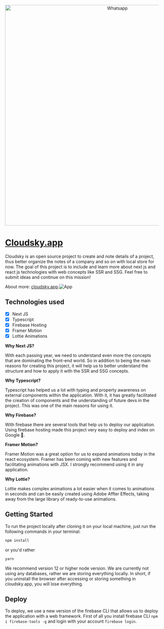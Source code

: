<p align="center">
  <img src="https://i.imgur.com/VnIaNJp.png" width="720" title="Whatsapp">
</p>

# [Cloudsky.app](https://cloudsky.app)

Cloudsky is an open source project to create and note details of a project, thus better organize the notes of a company and so on with local store for now.
The goal of this project is to include and learn more about next js and react js technologies with web concepts like SSR and SSG. Feel free to submit ideas and continue on this mission!

About more: [cloudsky.app](https://cloudsky.app).![App](https://i.imgur.com/ueTVJyP.png)

## Technologies used

- [x] Next JS
- [x] Typescript
- [x] Firebase Hosting
- [x] Framer Motion
- [x] Lottie Animations

**Why Next JS?**

With each passing year, we need to understand even more the concepts that are dominating the front-end world. So in addition to being the main reasons for creating this project, it will help us to better understand the structure and how to apply it with the SSR and SSG concepts.

**Why Typescript?**

Typescript has helped us a lot with typing and property awareness on external components within the application. With it, it has greatly facilitated the creation of components and the understanding of future devs in the project. This was one of the main reasons for using it.

**Why Firebase?**

With firebase there are several tools that help us to deploy our application. Using firebase hosting made this project very easy to deploy and index on Google 🤩.

**Framer Motion?**

Framer Motion was a great option for us to expand animations today in the react ecosystem. Framer has been coming with new features and facilitating animations with JSX. I strongly recommend using it in any application.

**Why Lottie?**

Lottie makes complex animations a lot easier when it comes to animations in seconds and can be easily created using Adobe Affter Effects, taking away from the large library of ready-to-use animations.

## Getting Started

To run the project locally after cloning it on your local machine, just run the following commands in your terminal:

```sh
npm install

```
or you'd rather
```sh
yarn

```
We recommend version 12 or higher node version. We are currently not using any databases, rather we are storing everything locally. In short, if you uninstall the browser after accessing or storing something in cloudsky.app, you will lose everything.

## Deploy

To deploy, we use a new version of the firebase CLI that allows us to deploy the application with a web framework. First of all you install firebase CLI ```npm i firebase-tools -g``` and login with your account ```firebase login```.
